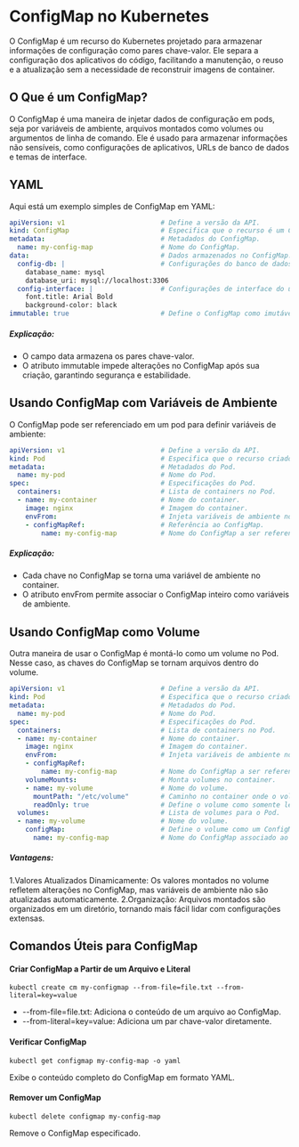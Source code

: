 # ConfigMap no Kubernetes

O ConfigMap é um recurso do Kubernetes projetado para armazenar informações de configuração como pares chave-valor. Ele separa a configuração dos aplicativos do código, facilitando a manutenção, o reuso e a atualização sem a necessidade de reconstruir imagens de container. 

## O Que é um ConfigMap?

O ConfigMap é uma maneira de injetar dados de configuração em pods, seja por variáveis de ambiente, arquivos montados como volumes ou argumentos de linha de comando. Ele é usado para armazenar informações não sensíveis, como configurações de aplicativos, URLs de banco de dados e temas de interface.

## YAML

Aqui está um exemplo simples de ConfigMap em YAML:
```yaml
apiVersion: v1                        # Define a versão da API.
kind: ConfigMap                       # Especifica que o recurso é um ConfigMap.
metadata:                             # Metadados do ConfigMap.
  name: my-config-map                 # Nome do ConfigMap.
data:                                 # Dados armazenados no ConfigMap.
  config-db: |                        # Configurações do banco de dados.
    database_name: mysql
    database_uri: mysql://localhost:3306
  config-interface: |                 # Configurações de interface do usuário.
    font.title: Arial Bold
    background-color: black
immutable: true                       # Define o ConfigMap como imutável (não pode ser alterado após criado).
```
##### Explicação:
 - O campo data armazena os pares chave-valor.
 - O atributo immutable impede alterações no ConfigMap após sua criação, garantindo segurança e estabilidade.

## Usando ConfigMap com Variáveis de Ambiente

O ConfigMap pode ser referenciado em um pod para definir variáveis de ambiente:

```yaml
apiVersion: v1                        # Define a versão da API.
kind: Pod                             # Especifica que o recurso criado será um Pod.
metadata:                             # Metadados do Pod.
  name: my-pod                        # Nome do Pod.
spec:                                 # Especificações do Pod.
  containers:                         # Lista de containers no Pod.
  - name: my-container                # Nome do container.
    image: nginx                      # Imagem do container.
    envFrom:                          # Injeta variáveis de ambiente no container.
    - configMapRef:                   # Referência ao ConfigMap.
        name: my-config-map           # Nome do ConfigMap a ser referenciado.
```
##### Explicação:
 - Cada chave no ConfigMap se torna uma variável de ambiente no container.
 - O atributo envFrom permite associar o ConfigMap inteiro como variáveis de ambiente.

## Usando ConfigMap como Volume

Outra maneira de usar o ConfigMap é montá-lo como um volume no Pod. Nesse caso, as chaves do ConfigMap se tornam arquivos dentro do volume.

```yaml
apiVersion: v1                        # Define a versão da API.
kind: Pod                             # Especifica que o recurso criado será um Pod.
metadata:                             # Metadados do Pod.
  name: my-pod                        # Nome do Pod.
spec:                                 # Especificações do Pod.
  containers:                         # Lista de containers no Pod.
  - name: my-container                # Nome do container.
    image: nginx                      # Imagem do container.
    envFrom:                          # Injeta variáveis de ambiente no container.
    - configMapRef:
        name: my-config-map           # Nome do ConfigMap a ser referenciado.
    volumeMounts:                     # Monta volumes no container.
    - name: my-volume                 # Nome do volume.
      mountPath: "/etc/volume"        # Caminho no container onde o volume será montado.
      readOnly: true                  # Define o volume como somente leitura.
  volumes:                            # Lista de volumes para o Pod.
  - name: my-volume                   # Nome do volume.
    configMap:                        # Define o volume como um ConfigMap.
      name: my-config-map             # Nome do ConfigMap associado ao volume.
```
##### Vantagens:
1.Valores Atualizados Dinamicamente: Os valores montados no volume refletem alterações no ConfigMap, mas variáveis de ambiente não são atualizadas automaticamente.
2.Organização: Arquivos montados são organizados em um diretório, tornando mais fácil lidar com configurações extensas.



## Comandos Úteis para ConfigMap

#### Criar ConfigMap a Partir de um Arquivo e Literal
```
kubectl create cm my-configmap --from-file=file.txt --from-literal=key=value
```
 - --from-file=file.txt: Adiciona o conteúdo de um arquivo ao ConfigMap.
 - --from-literal=key=value: Adiciona um par chave-valor diretamente.

#### Verificar ConfigMap
```
kubectl get configmap my-config-map -o yaml
```
Exibe o conteúdo completo do ConfigMap em formato YAML.

#### Remover um ConfigMap
```
kubectl delete configmap my-config-map
```
Remove o ConfigMap especificado.
